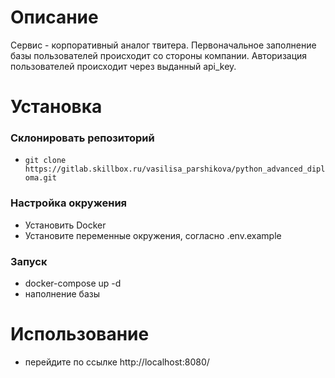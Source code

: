 # Описание
Сервис - корпоративный аналог твитера. Первоначальное заполнение базы пользователей происходит со стороны компании. Авторизация пользователей происходит через выданный api_key.

# Установка
### Склонировать репозиторий

- `git clone https://gitlab.skillbox.ru/vasilisa_parshikova/python_advanced_diploma.git`

### Настройка окружения

- Установить Docker
- Установите переменные окружения, согласно .env.example

### Запуск

- docker-compose up -d
- наполнение базы

# Использование

- перейдите по ссылке http://localhost:8080/